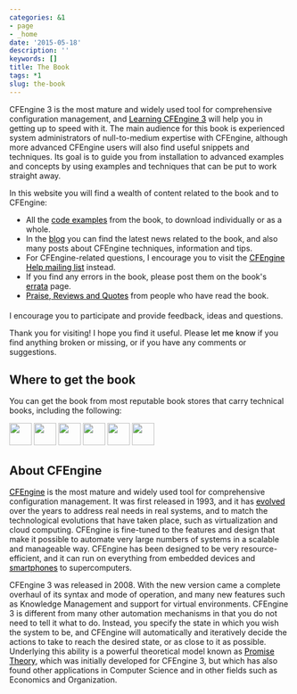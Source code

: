 ```yaml
---
categories: &1
- page
- _home
date: '2015-05-18'
description: ''
keywords: []
title: The Book
tags: *1
slug: the-book
---
```



<p style='padding: 0px;'>CFEngine 3 is the most mature and widely used tool for comprehensive configuration management, and <a href='http://shop.oreilly.com/product/0636920022022.do' style='padding: 0px; color: rgb(0, 0, 0); text-decoration: underline;'>Learning CFEngine 3</a> will help you in getting up to speed with it. The main audience for this book is experienced system administrators of null-to-medium expertise with CFEngine, although more advanced CFEngine users will also find useful snippets and techniques. Its goal is to guide you from installation to advanced examples and concepts by using examples and techniques that can be put to work straight away.</p>
<p style='padding: 0px;'>In this website you will find a wealth of content related to the book and to CFEngine:</p>
<ul style='padding: 0px 0px 5px 30px;'>
<li style='padding: 0px;'>All the <a href='http://cf-learn.info/the-code/'/><a href='http://cf-learn.info/the-code/'/><u><a href='http://cf-learn.info/the-code'/><a style='padding: 0px; color: rgb(0, 0, 0);'>code examples</a></u> from the book, to download individually or as a whole.</li>
<li style='padding: 0px;'>In the <a href='http://cf-learn.info/blog/'/><a href='http://cf-learn.info/blog/'/><u><a href='http://cf-learn.info/blog'/><a style='padding: 0px; color: rgb(0, 0, 0);'>blog</a></u> you can find the latest news related to the book, and also many posts about CFEngine techniques, information and tips.</li>
<li style='padding: 0px;'>For CFEngine-related questions, I encourage you to visit the <a href='https://groups.google.com/forum/#!forum/help-cfengine' style='padding: 0px; color: rgb(0, 0, 0); text-decoration: underline;'>CFEngine Help mailing list</a> instead.</li>
<li style='padding: 0px;'>If you find any errors in the book, please post them on the book's <a href='http://oreilly.com/catalog/errata.csp?isbn=0636920022022' style='padding: 0px; color: rgb(0, 0, 0); text-decoration: underline;'>errata</a> page.</li>
<li style='padding: 0px;'><a href='http://cf-learn.info/the-raves/'/><a href='http://cf-learn.info/the-raves/'/><u><a href='http://cf-learn.info/the-raves'/><a style='padding: 0px; color: rgb(0, 0, 0);'>Praise, Reviews and Quotes</a></u> from people who have read the book.</li>
</ul>
<p style='padding: 0px;'>I encourage you to participate and provide feedback, ideas and questions.</p>
<p style='padding: 0px;'>Thank you for visiting! I hope you find it useful. Please <a href='http://cf-learn.info/contact/'/><a href='http://cf-learn.info/contact'/><a style='padding: 0px; color: rgb(0, 0, 0);'>let me know</a> if you find anything broken or missing, or if you have any comments or suggestions.</p>
<h2 style='padding: 0px;'><b>Where to get the book</b></h2>
<p style='padding: 0px;'>You can get the book from most reputable book stores that carry technical books, including the following:</p>
<p style='padding: 0px;'><a href='http://shop.oreilly.com/product/0636920022022.do' rel='external' style='padding: 0px; color: rgb(0, 0, 0); text-decoration: underline;'><img hash='2969d5f154a0e3148e892122e1cfe99a' height='40' src='/note/86339fd3-3e6a-4c23-a630-120c7cbd3aab/img/2969d5f154a0e3148e892122e1cfe99a/2969d5f154a0e3148e892122e1cfe99a.gif' style='padding: 0px; border: 0px;' type='image/gif'/></a> <a href='http://www.amazon.com/Learning-CFEngine-3-Diego-Zamboni/dp/1449312209' rel='external' style='padding: 0px; color: rgb(0, 0, 0); text-decoration: underline;'><img hash='cbd82ab3a33a01fdc6cc7124baf809c7' height='40' src='/note/86339fd3-3e6a-4c23-a630-120c7cbd3aab/img/cbd82ab3a33a01fdc6cc7124baf809c7/cbd82ab3a33a01fdc6cc7124baf809c7.jpeg' style='padding: 0px; border: 0px;' type='image/jpeg'/></a> <a href='http://my.safaribooksonline.com/book/-/9781449334536' rel='external' style='padding: 0px; color: rgb(0, 0, 0); text-decoration: underline;'><img hash='8616b7c0c8c8c32959c2843ed3eae30a' height='40' src='/note/86339fd3-3e6a-4c23-a630-120c7cbd3aab/img/8616b7c0c8c8c32959c2843ed3eae30a/8616b7c0c8c8c32959c2843ed3eae30a.gif' style='padding: 0px; border: 0px;' type='image/gif'/></a> <a href='http://itunes.apple.com/us/book/learning-cfengine-3/id512985130?mt=11' rel='external' style='padding: 0px; color: rgb(0, 0, 0); text-decoration: underline;'><img hash='026cbcbbae29206435d1cc971ee66a88' height='40' src='/note/86339fd3-3e6a-4c23-a630-120c7cbd3aab/img/026cbcbbae29206435d1cc971ee66a88/026cbcbbae29206435d1cc971ee66a88.gif' style='padding: 0px; border: 0px;' type='image/gif'/></a> <a href='http://www.scribd.com/doc/86724081/Learning-CFEngine-3-Automated-system-administration-for-sites-of-any-size' rel='external' style='padding: 0px; color: rgb(0, 0, 0); text-decoration: underline;'><img hash='2344b617ad6063ad254ecb1a6578f0b0' height='40' src='/note/86339fd3-3e6a-4c23-a630-120c7cbd3aab/img/2344b617ad6063ad254ecb1a6578f0b0/2344b617ad6063ad254ecb1a6578f0b0.gif' style='padding: 0px; border: 0px;' type='image/gif'/></a> <a href='http://www.barnesandnoble.com/w/learning-cfengine-3-diego-martin-zamboni/1107145564' rel='external' style='padding: 0px; color: rgb(0, 0, 0); text-decoration: underline;'><img hash='0579a7ba5934aae88cec528e6f745c14' height='40' src='/note/86339fd3-3e6a-4c23-a630-120c7cbd3aab/img/0579a7ba5934aae88cec528e6f745c14/0579a7ba5934aae88cec528e6f745c14.png' style='padding: 0px; border: 0px;' type='image/png'/></a></p>
<p style='padding: 0px;'/>
<h2 style='padding: 0px;'><b>About CFEngine</b></h2>
<p style='padding: 0px;'><a href='http://cfengine.com/' style='padding: 0px; color: rgb(0, 0, 0); text-decoration: underline;'>CFEngine</a> is the most mature and widely used tool for comprehensive configuration management. It was first released in 1993, and it has <a href='https://cfengine.com/company' style='padding: 0px; color: rgb(0, 0, 0); text-decoration: underline;'>evolved</a> over the years to address real needs in real systems, and to match the technological evolutions that have taken place, such as virtualization and cloud computing. CFEngine is fine-tuned to the features and design that make it possible to automate very large numbers of systems in a scalable and manageable way. CFEngine has been designed to be very resource-efficient, and it can run on everything from embedded devices and <a href='http://www.cfengine.com/demos/cfengine-android' style='padding: 0px; color: rgb(0, 0, 0); text-decoration: underline;'>smartphones</a> to supercomputers.</p>
<p style='padding: 0px;'>CFEngine 3 was released in 2008. With the new version came a complete overhaul of its syntax and mode of operation, and many new features such as Knowledge Management and support for virtual environments. CFEngine 3 is different from many other automation mechanisms in that you do not need to tell it what to do. Instead, you specify the state in which you wish the system to be, and CFEngine will automatically and iteratively decide the actions to take to reach the desired state, or as close to it as possible. Underlying this ability is a powerful theoretical model known as <a href='http://research.iu.hio.no/promises.php' style='padding: 0px; color: rgb(0, 0, 0); text-decoration: underline;'>Promise Theory</a>, which was initially developed for CFEngine 3, but which has also found other applications in Computer Science and in other fields such as Economics and Organization.</p>


